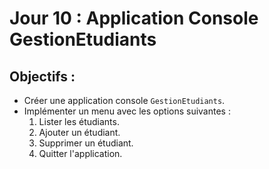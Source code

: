 # Jour 10 : Application Console GestionEtudiants

## Objectifs :
- Créer une application console `GestionEtudiants`.
- Implémenter un menu avec les options suivantes :
  1. Lister les étudiants.
  2. Ajouter un étudiant.
  3. Supprimer un étudiant.
  4. Quitter l'application.